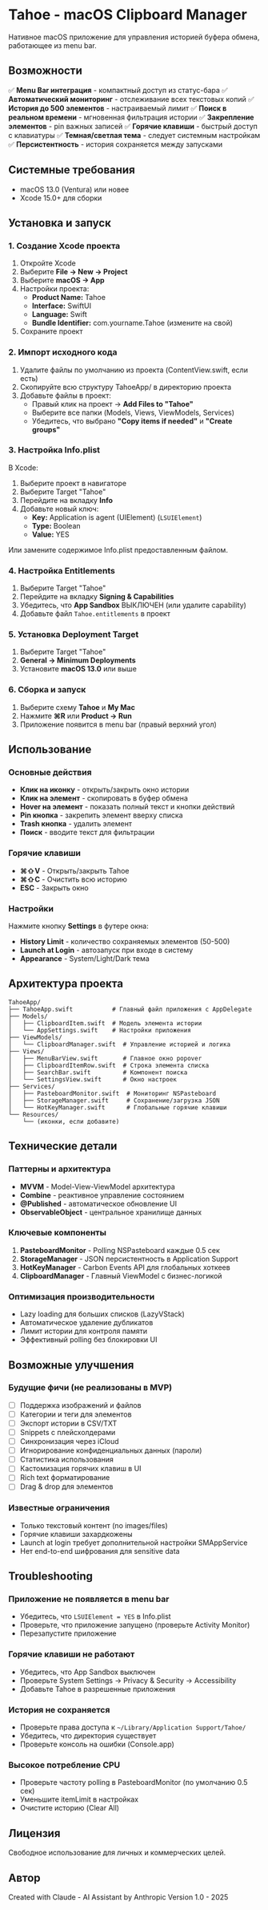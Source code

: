 # Tahoe - macOS Clipboard Manager

Нативное macOS приложение для управления историей буфера обмена, работающее из menu bar.

## Возможности

✅ **Menu Bar интеграция** - компактный доступ из статус-бара
✅ **Автоматический мониторинг** - отслеживание всех текстовых копий
✅ **История до 500 элементов** - настраиваемый лимит
✅ **Поиск в реальном времени** - мгновенная фильтрация истории
✅ **Закрепление элементов** - pin важных записей
✅ **Горячие клавиши** - быстрый доступ с клавиатуры
✅ **Темная/светлая тема** - следует системным настройкам
✅ **Персистентность** - история сохраняется между запусками

## Системные требования

- macOS 13.0 (Ventura) или новее
- Xcode 15.0+ для сборки

## Установка и запуск

### 1. Создание Xcode проекта

1. Откройте Xcode
2. Выберите **File → New → Project**
3. Выберите **macOS → App**
4. Настройки проекта:
   - **Product Name:** Tahoe
   - **Interface:** SwiftUI
   - **Language:** Swift
   - **Bundle Identifier:** com.yourname.Tahoe (измените на свой)
5. Сохраните проект

### 2. Импорт исходного кода

1. Удалите файлы по умолчанию из проекта (ContentView.swift, если есть)
2. Скопируйте всю структуру TahoeApp/ в директорию проекта
3. Добавьте файлы в проект:
   - Правый клик на проект → **Add Files to "Tahoe"**
   - Выберите все папки (Models, Views, ViewModels, Services)
   - Убедитесь, что выбрано **"Copy items if needed"** и **"Create groups"**

### 3. Настройка Info.plist

В Xcode:
1. Выберите проект в навигаторе
2. Выберите Target "Tahoe"
3. Перейдите на вкладку **Info**
4. Добавьте новый ключ:
   - **Key:** Application is agent (UIElement) (`LSUIElement`)
   - **Type:** Boolean
   - **Value:** YES

Или замените содержимое Info.plist предоставленным файлом.

### 4. Настройка Entitlements

1. Выберите Target "Tahoe"
2. Перейдите на вкладку **Signing & Capabilities**
3. Убедитесь, что **App Sandbox** ВЫКЛЮЧЕН (или удалите capability)
4. Добавьте файл `Tahoe.entitlements` в проект

### 5. Установка Deployment Target

1. Выберите Target "Tahoe"
2. **General → Minimum Deployments**
3. Установите **macOS 13.0** или выше

### 6. Сборка и запуск

1. Выберите схему **Tahoe** и **My Mac**
2. Нажмите **⌘R** или **Product → Run**
3. Приложение появится в menu bar (правый верхний угол)

## Использование

### Основные действия

- **Клик на иконку** - открыть/закрыть окно истории
- **Клик на элемент** - скопировать в буфер обмена
- **Hover на элемент** - показать полный текст и кнопки действий
- **Pin кнопка** - закрепить элемент вверху списка
- **Trash кнопка** - удалить элемент
- **Поиск** - вводите текст для фильтрации

### Горячие клавиши

- **⌘⇧V** - Открыть/закрыть Tahoe
- **⌘⇧C** - Очистить всю историю
- **ESC** - Закрыть окно

### Настройки

Нажмите кнопку **Settings** в футере окна:

- **History Limit** - количество сохраняемых элементов (50-500)
- **Launch at Login** - автозапуск при входе в систему
- **Appearance** - System/Light/Dark тема

## Архитектура проекта

```
TahoeApp/
├── TahoeApp.swift           # Главный файл приложения с AppDelegate
├── Models/
│   ├── ClipboardItem.swift  # Модель элемента истории
│   └── AppSettings.swift    # Настройки приложения
├── ViewModels/
│   └── ClipboardManager.swift  # Управление историей и логика
├── Views/
│   ├── MenuBarView.swift       # Главное окно popover
│   ├── ClipboardItemRow.swift  # Строка элемента списка
│   ├── SearchBar.swift         # Компонент поиска
│   └── SettingsView.swift      # Окно настроек
├── Services/
│   ├── PasteboardMonitor.swift  # Мониторинг NSPasteboard
│   ├── StorageManager.swift     # Сохранение/загрузка JSON
│   └── HotKeyManager.swift      # Глобальные горячие клавиши
└── Resources/
    └── (иконки, если добавите)
```

## Технические детали

### Паттерны и архитектура

- **MVVM** - Model-View-ViewModel архитектура
- **Combine** - реактивное управление состоянием
- **@Published** - автоматическое обновление UI
- **ObservableObject** - центральное хранилище данных

### Ключевые компоненты

1. **PasteboardMonitor** - Polling NSPasteboard каждые 0.5 сек
2. **StorageManager** - JSON персистентность в Application Support
3. **HotKeyManager** - Carbon Events API для глобальных хоткеев
4. **ClipboardManager** - Главный ViewModel с бизнес-логикой

### Оптимизация производительности

- Lazy loading для больших списков (LazyVStack)
- Автоматическое удаление дубликатов
- Лимит истории для контроля памяти
- Эффективный polling без блокировки UI

## Возможные улучшения

### Будущие фичи (не реализованы в MVP)

- [ ] Поддержка изображений и файлов
- [ ] Категории и теги для элементов
- [ ] Экспорт истории в CSV/TXT
- [ ] Snippets с плейсхолдерами
- [ ] Синхронизация через iCloud
- [ ] Игнорирование конфиденциальных данных (пароли)
- [ ] Статистика использования
- [ ] Кастомизация горячих клавиш в UI
- [ ] Rich text форматирование
- [ ] Drag & drop для элементов

### Известные ограничения

- Только текстовый контент (no images/files)
- Горячие клавиши захардкожены
- Launch at login требует дополнительной настройки SMAppService
- Нет end-to-end шифрования для sensitive data

## Troubleshooting

### Приложение не появляется в menu bar

- Убедитесь, что `LSUIElement = YES` в Info.plist
- Проверьте, что приложение запущено (проверьте Activity Monitor)
- Перезапустите приложение

### Горячие клавиши не работают

- Убедитесь, что App Sandbox выключен
- Проверьте System Settings → Privacy & Security → Accessibility
- Добавьте Tahoe в разрешенные приложения

### История не сохраняется

- Проверьте права доступа к `~/Library/Application Support/Tahoe/`
- Убедитесь, что директория существует
- Проверьте консоль на ошибки (Console.app)

### Высокое потребление CPU

- Проверьте частоту polling в PasteboardMonitor (по умолчанию 0.5 сек)
- Уменьшите itemLimit в настройках
- Очистите историю (Clear All)

## Лицензия

Свободное использование для личных и коммерческих целей.

## Автор

Created with Claude - AI Assistant by Anthropic
Version 1.0 - 2025
